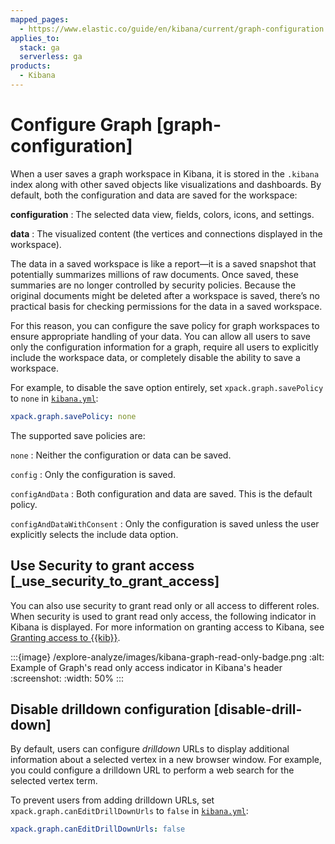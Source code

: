 ```yaml
---
mapped_pages:
  - https://www.elastic.co/guide/en/kibana/current/graph-configuration.html
applies_to:
  stack: ga
  serverless: ga
products:
  - Kibana
---
```


# Configure Graph [graph-configuration]

When a user saves a graph workspace in Kibana, it is stored in the `.kibana` index along with other saved objects like visualizations and dashboards. By default, both the configuration and data are saved for the workspace:

**configuration**
:   The selected data view, fields, colors, icons, and settings.

**data**
:   The visualized content (the vertices and connections displayed in the workspace).

The data in a saved workspace is like a report—​it is a saved snapshot that potentially summarizes millions of raw documents. Once saved, these summaries are no longer controlled by security policies. Because the original documents might be deleted after a workspace is saved, there’s no practical basis for checking permissions for the data in a saved workspace.

For this reason, you can configure the save policy for graph workspaces to ensure appropriate handling of your data. You can allow all users to save only the configuration information for a graph, require all users to explicitly include the workspace data, or completely disable the ability to save a workspace.

For example, to disable the save option entirely, set `xpack.graph.savePolicy` to `none` in [`kibana.yml`](/deploy-manage/stack-settings.md):

```yaml
xpack.graph.savePolicy: none
```

The supported save policies are:

`none`
:   Neither the configuration or data can be saved.

`config`
:   Only the configuration is saved.

`configAndData`
:   Both configuration and data are saved. This is the default policy.

`configAndDataWithConsent`
:   Only the configuration is saved unless the user explicitly selects the include data option.


## Use Security to grant access [_use_security_to_grant_access]

You can also use security to grant read only or all access to different roles. When security is used to grant read only access, the following  indicator in Kibana is displayed. For more information on granting access to Kibana, see [Granting access to {{kib}}](../../../deploy-manage/users-roles/cluster-or-deployment-auth/built-in-roles.md).

:::{image} /explore-analyze/images/kibana-graph-read-only-badge.png
:alt: Example of Graph's read only access indicator in Kibana's header
:screenshot:
:width: 50%
:::


## Disable drilldown configuration [disable-drill-down]

By default, users can configure *drilldown* URLs to display additional information about a selected vertex in a new browser window. For example, you could configure a drilldown URL to perform a web search for the selected vertex term.

To prevent users from adding drilldown URLs,  set `xpack.graph.canEditDrillDownUrls` to `false` in [`kibana.yml`](/deploy-manage/stack-settings.md):

```yaml
xpack.graph.canEditDrillDownUrls: false
```

